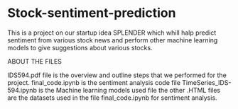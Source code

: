 # Stock-sentiment-prediction
This is a project on our startup idea SPLENDER which whill halp predict sentiment from various stock news and perform other machine learning models to give suggestions about various stocks.


ABOUT THE FILES

IDS594.pdf file is the overview and outline steps that we performed for the project.
final_code.ipynb is the sentiment analysis code file
TimeSeries_IDS-594.ipynb is the Machine learning models used file
the other .HTML files are the datasets used in the file final_code.ipynb for sentiment analysis.
